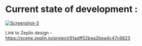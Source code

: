 # Current state of development :
<a href="https://ibb.co/WWTYwqm"><img src="https://i.ibb.co/LzG2WbV/Screenshot-3.png" alt="Screenshot-3" border="0"></a>

Link to Zeplin design - https://scene.zeplin.io/project/61adff52bea2bea4c47c6823

